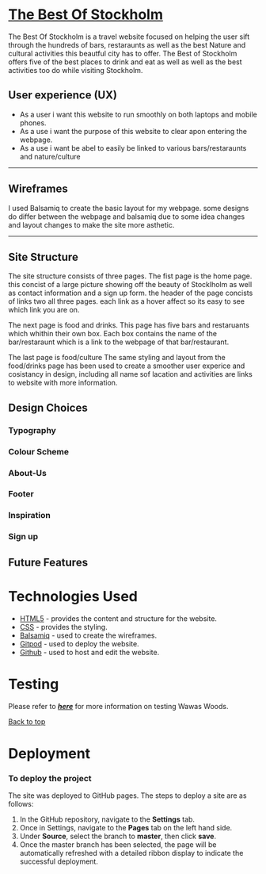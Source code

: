 # [The Best Of Stockholm](https://8000-pegrume88-fiveofthebest-g3vrorisg66.ws-eu47.gitpod.io/index.html)

The Best Of Stockholm is a travel website focused on helping the user sift through the hundreds of bars, restaraunts as well as the best Nature and cultural activities this beautful city has to offer. The Best of Stockholm offers five of the best places to drink and eat as well as well as the best activities too do while visiting Stockholm. 

## User experience (UX)

* As a user i want this website to run smoothly on both laptops and mobile phones.
* As a use i want the purpose of this website to clear apon entering the webpage.
* As a use i want be abel to easily be linked to various bars/restaraunts and nature/culture 

------

## Wireframes

I used Balsamiq to create the basic layout for my webpage. some designs do differ between the webpage and balsamiq due to some idea changes and layout changes to make the site more asthetic.

------

## Site Structure

The site structure consists of three pages. The fist page is the home page. this concist of a large picture showing off the beauty of Stocklholm as well as contact information and a sign up form. the header of the page concists of links two all three pages. each link as a hover affect so its easy to see which link you are on.

The next page is food and drinks. This page has five bars and restaruants which whithin their own box. Each box contains the name of the bar/restaraunt which is a link to the webpage of that bar/restaurant. 

The last page is food/culture The same styling and layout from the food/drinks page has been used to create a smoother user experice and cosistancy in design, including all name sof lacation and activities are links to website with more information.

## Design Choices

  ### Typography

  ### Colour Scheme

  ### About-Us

  ### Footer

  ### Inspiration

  ### Sign up 

  ## Future Features 

  # Technologies Used
* [HTML5](https://html.spec.whatwg.org/) - provides the content and structure for the website.
* [CSS](https://www.w3.org/Style/CSS/Overview.en.html) - provides the styling.
* [Balsamiq](https://balsamiq.com/wireframes/) - used to create the wireframes.
* [Gitpod](https://www.gitpod.io/#get-started) - used to deploy the website.
* [Github](https://github.com/) - used to host and edit the website.

# Testing

Please refer to [**_here_**](TESTING.md) for more information on testing Wawas Woods.

[Back to top](<#contents>)

# Deployment

### **To deploy the project**
The site was deployed to GitHub pages. The steps to deploy a site are as follows:
  1. In the GitHub repository, navigate to the **Settings** tab.
  2. Once in Settings, navigate to the **Pages** tab on the left hand side.
  3. Under **Source**, select the branch to **master**, then click **save**.
  4. Once the master branch has been selected, the page will be automatically refreshed with a detailed ribbon display to indicate the successful deployment.
